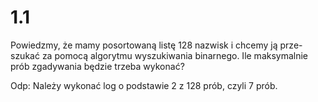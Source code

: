 # 1.1

Powiedzmy, że mamy posortowaną listę 128 nazwisk i chcemy ją prze-
szukać za pomocą algorytmu wyszukiwania binarnego. Ile maksymalnie
prób zgadywania będzie trzeba wykonać?

Odp: Należy wykonać log o podstawie 2 z 128 prób, czyli 7 prób.
